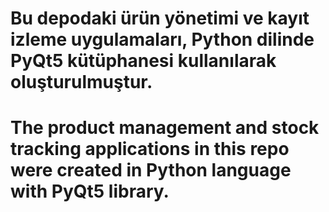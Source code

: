 # Bu depodaki ürün yönetimi ve kayıt izleme uygulamaları, Python dilinde PyQt5 kütüphanesi kullanılarak oluşturulmuştur.
# The product management and stock tracking applications in this repo were created in Python language with PyQt5 library.
